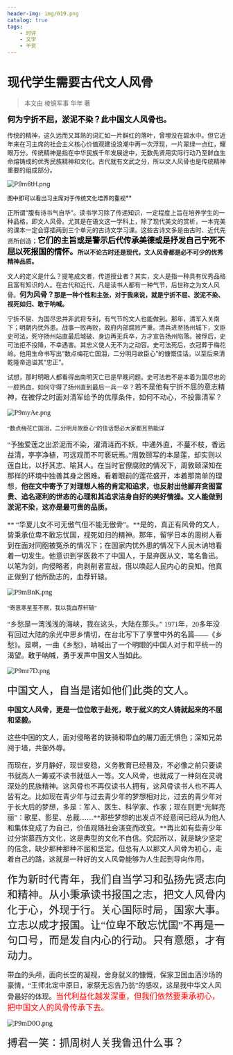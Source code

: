 ```yaml
---
header-img: img/019.png
catalog: true
tags:
    - 时评
    - 文学
    - 干货
---
```


# 现代学生需要古代文人风骨
> 本文由 棱镜军事 华年 著

**<font color=#000000 size=4 face="黑体">何为宁折不屈，淤泥不染？此中国文人风骨也。</font>**

传统的精神，这久远而又耳熟的词汇如一片鲜红的落叶，曾埋没在碧水中。但它近年来在习主席的社会主义核心价值观建设浪潮中再一次浮现，一片翠绿一点红，耀眼万分。传统精神是指在中华民族千年发展途中，无数先贤用实际行动乃至鲜血生命熔铸成的优秀民族精神和文化。古代就有文武之分，所以文人风骨也是传统精神重要的组成部分。

![P9m6tH.png](https://s1.ax1x.com/2018/06/23/P9m6tH.png)

<font color=#000000 size=2 face="宋体">图中即可以看出习主席对于传统文化培养的重视</font>**

正所谓“腹有诗书气自华”。读书学习除了传递知识，一定程度上旨在培养学生的一种品格，即文人风骨。尤其是在语文这一学科上，除了现代美文的赏析，一本完美的课本一定会穿插两到三个单元的古诗文学习课。这些古诗文多是由古时、近代先贤所创造；**<font color=#000000 size=4 face="宋体">它们的主旨或是警示后代传承美德或是抒发自己宁死不屈以死报国的情怀。</font>所以不论古时还是现代，文人风骨都是必不可少的优秀精神品质。**
    
文人的定义是什么？提笔成文者，传道授业者？其实，文人是指一种具有优秀品格且富有知识的人。在古代和近代，凡是读书人都有一种气节，后世称之为文人风骨。**<font size=3 face="黑体">何为风骨？</font>那是一种个性和主张，对于我来说，就是宁折不屈、淤泥不染、视死如归、敢于呐喊。**

宁折不屈、为国尽忠并非武将专利，有气节的文人也能做到。那年，清军入关南下；明朝内忧外患。战事一败再败，政府内部腐败严重。清兵进至扬州城下，文臣史可法，死守扬州站直最后城破、身边再无兵卒，方才宣告扬州陷落。被俘后，史可法拒不投降，不幸遇害。其忠义使人无不为之动容。史可法死后，衣冠葬于梅花岭。他用生命书写出“数点梅花亡国泪，二分明月故臣心”的慷慨佳话。以至后来清乾隆帝追谥其“忠正”。

试想，那时明眼人都看得出南明灭亡已是早晚问题。史可法若不是本着为国尽忠的一腔热血，如何守得了扬州直到最后一兵一卒？<font size=3 face="微软雅黑">若不是他有宁折不屈的意志精神，在被俘之时面对清军给予的优厚条件，如何不动心，不投靠清军？</fond>

![P9myAe.png](https://s1.ax1x.com/2018/06/23/P9myAe.png)

<font size=2>“数点梅花亡国泪，二分明月故臣心”的佳话想必大家都耳熟能详</font>

“予独爱莲之出淤泥而不染，濯清涟而不妖，中通外直，不蔓不枝，香远益清，亭亭净植，可远观而不可亵玩焉。”周敦颐写的本是莲，却实则以莲自比，以抒其志、喻其人。在当时官僚腐败的情况下，周敦颐深知在那样的环境中独善其身之困难。看着眼前的莲花盛开，本着那简单的理想，**他在文中寄予了对理想人格的肯定和追求，也反射出他鄙弃贪图富贵、追名逐利的世态的心理和其追求洁身自好的美好情操。文人能做到淤泥不染，这亦是最可贵的品质。**

** “华夏儿女不可无傲气但不能无傲骨”。**是的，真正有风骨的文人，皆秉承位卑不敢忘忧国，视死如归的精神。那年，留学日本的周树人看到在面对同胞被冤杀的情况下；在国家内忧外患的情况下人民木讷地看着一切发生。他意识到学医救不了中国人，于是弃医从文，笔名鲁迅。以笔为剑，向侵略者，向剥削者宣战，借以唤起人民内心的良知。他真正做到了他所励志的，血荐轩辕。

![P9mBnK.png](https://s1.ax1x.com/2018/06/23/P9mBnK.png)

<font size=2>“寄意寒星荃不察，我以我血荐轩辕”</font>

“乡愁是一湾浅浅的海峡，我在这头，大陆在那头。” 1971年，20多年没有回过大陆的余光中思乡情切，在台北写下了享誉中外的名篇——《乡愁》。是啊，一曲《乡愁》，呐喊出了一个明眼的中国人对于和平统一的渴望。<font size=3 color=#050505 face=黑体>敢于呐喊，勇于发声中国文人当如此。</font>

![P9mr7D.png](https://s1.ax1x.com/2018/06/23/P9mr7D.png)

<font size=5>中国文人，自当是诸如他们此类的文人。</font>

**中国文人风骨，更是一位位敢于赴死，敢于就义的文人铸就起来的不屈和坚毅。**
     
这些中国的文人，面对侵略者的铁骑和带血的屠刀面无惧色；深知兄弟阋于墙，共御外辱。

而现在，岁月静好，现世安稳，义务教育已经普及，不必像之前只要读书就高人一筹或不读书就低人一等。文人风骨，也就成了一种刻在灵魂深处的民族精神。这风骨也不再仅读书人拥有，这风骨读书人也不再人皆有之。比如现在青少年与过去青少年的梦想相对比，过去的青少年对于长大后的梦想，多是：军人、医生、科学家、作家；现在则更“光鲜亮丽”：歌星、影星、总裁……**那些梦想的出发点不经意间已经从为他人和集体变成了为自己，价值观随社会演变而改变。**再比如有些青少年过分崇慕西方文化，这是典型的文化不自信。究起所以，就是缺少坚定的信念，缺少那种那种不屈和坚定。但总有人以那文人风骨为初心，走着自己的路，这就是一种好的文人风骨能够为人生起到导向作用。

<font size=5 face="黑体">作为新时代青年，我们自当学习和弘扬先贤志向和精神。从小秉承读书报国之志，把文人风骨内化于心，外现于行。关心国际时局，国家大事。立志以成才报国。让“位卑不敢忘忧国”不再是一句口号，而是发自内心的行动。只有意愿，才有动力。</font>

带血的头颅，面向长空的凝视，舍身就义的慷慨，保家卫国血洒沙场的豪情，“王师北定中原日，家祭无忘告乃翁”的感叹，这是我中华文人风骨最好的体现。<font color=#FF0000 size=4 face="黑体">当代利益化越发深重，但我们依然要秉承初心，把中国文人的风骨传承下去。</font>

![P9mD0O.png](https://s1.ax1x.com/2018/06/23/P9mD0O.png)

<font size=5>搏君一笑：抓周树人关我鲁迅什么事？</font>